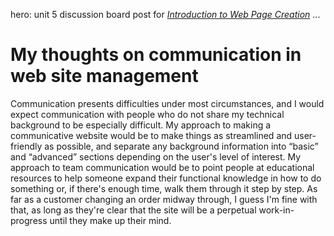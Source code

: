 hero: unit 5 discussion board post for <em><a href="../MCC-COMW100">Introduction to Web Page Creation</a></em>
...

# My thoughts on communication in web site management

Communication presents difficulties under most circumstances, and I would expect communication with people who do not share my technical background to be especially difficult. My approach to making a communicative website would be to make things as streamlined and user-friendly as possible, and separate any background information into “basic” and “advanced” sections depending on the user's level of interest. My approach to team communication would be to point people at educational resources to help someone expand their functional knowledge in how to do something or, if there's enough time, walk them through it step by step. As far as a customer changing an order midway through, I guess I'm fine with that, as long as they're clear that the site will be a perpetual work-in-progress until they make up their mind.
